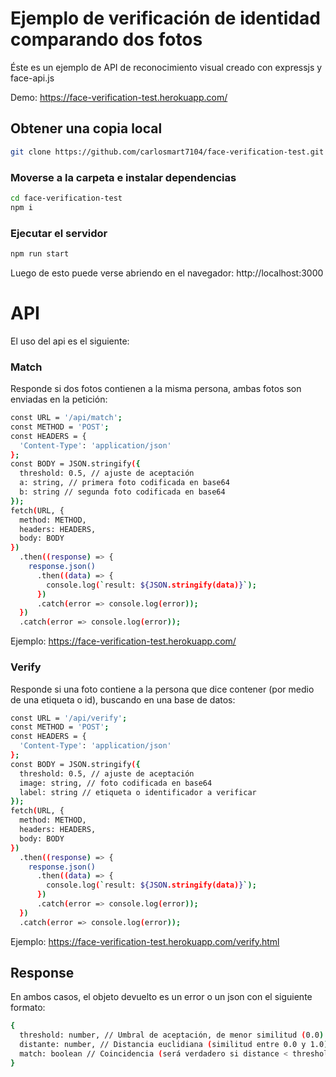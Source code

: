 # Ejemplo de verificación de identidad comparando dos fotos

Éste es un ejemplo de API de reconocimiento visual creado con expressjs y face-api.js

Demo: https://face-verification-test.herokuapp.com/

## Obtener una copia local
``` bash
git clone https://github.com/carlosmart7104/face-verification-test.git
```

### Moverse a la carpeta e instalar dependencias
``` bash
cd face-verification-test
npm i
```

### Ejecutar el servidor
``` bash
npm run start
```
Luego de esto puede verse abriendo en el navegador: http://localhost:3000

# API
El uso del api es el siguiente:

### Match
Responde si dos fotos contienen a la misma persona, ambas fotos son enviadas en la petición:
``` bash
const URL = '/api/match';
const METHOD = 'POST';
const HEADERS = {
  'Content-Type': 'application/json'
};
const BODY = JSON.stringify({
  threshold: 0.5, // ajuste de aceptación
  a: string, // primera foto codificada en base64
  b: string // segunda foto codificada en base64
});
fetch(URL, {
  method: METHOD,
  headers: HEADERS,
  body: BODY
})
  .then((response) => {
    response.json()
      .then((data) => {
        console.log(`result: ${JSON.stringify(data)}`);
      })
      .catch(error => console.log(error));
  })
  .catch(error => console.log(error));
```
Ejemplo: https://face-verification-test.herokuapp.com/

### Verify
Responde si una foto contiene a la persona que dice contener (por medio de una etiqueta o id), buscando en una base de datos:

``` bash
const URL = '/api/verify';
const METHOD = 'POST';
const HEADERS = {
  'Content-Type': 'application/json'
};
const BODY = JSON.stringify({
  threshold: 0.5, // ajuste de aceptación
  image: string, // foto codificada en base64
  label: string // etiqueta o identificador a verificar
});
fetch(URL, {
  method: METHOD,
  headers: HEADERS,
  body: BODY
})
  .then((response) => {
    response.json()
      .then((data) => {
        console.log(`result: ${JSON.stringify(data)}`);
      })
      .catch(error => console.log(error));
  })
  .catch(error => console.log(error));
```
Ejemplo: https://face-verification-test.herokuapp.com/verify.html

## Response

En ambos casos, el objeto devuelto es un error o un json con el siguiente formato:
``` bash
{
  threshold: number, // Umbral de aceptación, de menor similitud (0.0) a mayor similitud (1.0)
  distante: number, // Distancia euclidiana (similitud entre 0.0 y 1.0)
  match: boolean // Coincidencia (será verdadero si distance < threshold, de lo contrario será falso)
}
```
